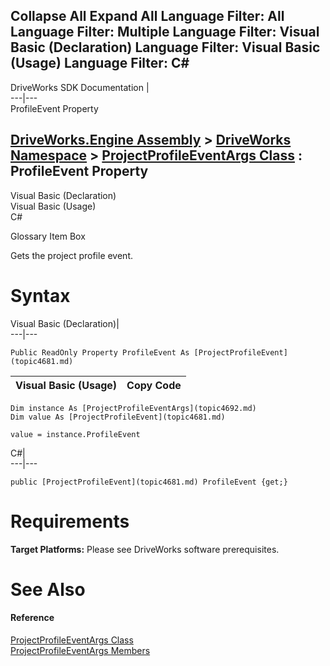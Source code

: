 Collapse All Expand All Language Filter: All  Language Filter: Multiple  Language Filter: Visual Basic (Declaration) Language Filter: Visual Basic (Usage) Language Filter: C#  
---  
DriveWorks SDK Documentation  |   
---|---  
ProfileEvent Property   
  
[DriveWorks.Engine Assembly](topic2156.md) > [DriveWorks Namespace](topic2159.md) > [ProjectProfileEventArgs Class](topic4692.md) : ProfileEvent Property  
---  
  
Visual Basic (Declaration)    
Visual Basic (Usage)    
C# 

Glossary Item Box

Gets the project profile event. 

# Syntax

Visual Basic (Declaration)|   
---|---  
      
    
    Public ReadOnly Property ProfileEvent As [ProjectProfileEvent](topic4681.md)  
  
Visual Basic (Usage)| Copy Code  
---|---  
      
    
    Dim instance As [ProjectProfileEventArgs](topic4692.md)
    Dim value As [ProjectProfileEvent](topic4681.md)
     
    value = instance.ProfileEvent  
  
C#|   
---|---  
      
    
    public [ProjectProfileEvent](topic4681.md) ProfileEvent {get;}  
  
# Requirements

**Target Platforms:** Please see DriveWorks software prerequisites.

# See Also

#### Reference

[ProjectProfileEventArgs Class](topic4692.md)   
[ProjectProfileEventArgs Members](topic4693.md)


